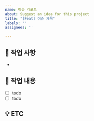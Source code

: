 ```yaml
---
name: 이슈 리포트
about: Suggest an idea for this project
title: "[Feat] 이슈 제목"
labels: ''
assignees: ''

---
```


## 📌 작업 사항
<!-- Feature 작업 사항을 작성해주세요. -->
*

## 📝 작업 내용
- [ ] todo
- [ ] todo

## 💡 ETC
<!-- 스크린샷과 같은 추가 자료들를 기술해 주세요. -->
>
